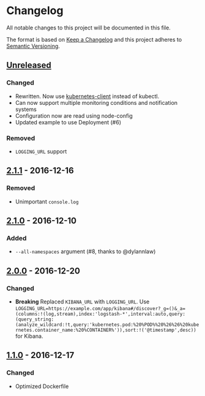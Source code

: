# Changelog
All notable changes to this project will be documented in this file.

The format is based on [Keep a Changelog](http://keepachangelog.com/en/1.0.0/)
and this project adheres to [Semantic Versioning](http://semver.org/spec/v2.0.0.html).

## [Unreleased]
### Changed
- Rewritten. Now use [kubernetes-client](https://github.com/godaddy/kubernetes-client) instead of kubectl.
- Can now support multiple monitoring conditions and notification systems
- Configuration now are read using node-config
- Updated example to use Deployment (#6)

### Removed
- `LOGGING_URL` support

## [2.1.1] - 2016-12-16
### Removed
- Unimportant `console.log`

## [2.1.0] - 2016-12-10
### Added
- `--all-namespaces` argument (#8, thanks to @dylannlaw)

## [2.0.0] - 2016-12-20
### Changed
- **Breaking** Replaced `KIBANA_URL` with `LOGGING_URL`. Use `LOGGING_URL=https://example.com/app/kibana#/discover?_g=()&_a=(columns:!(log,stream),index:'logstash-*',interval:auto,query:(query_string:(analyze_wildcard:!t,query:'kubernetes.pod:%20%POD%%20%26%26%20kubernetes.container_name:%20%CONTAINER%')),sort:!('@timestamp',desc))` for Kibana.

## [1.1.0] - 2016-12-17
### Changed
- Optimized Dockerfile

[Unreleased]: https://github.com/wongnai/kube-slack/compare/v2.1.1...HEAD
[2.1.1]: https://github.com/wongnai/kube-slack/compare/v2.1.1...v2.1.0
[2.1.0]: https://github.com/wongnai/kube-slack/compare/v2.1.0...v2.0.0
[2.0.0]: https://github.com/wongnai/kube-slack/compare/v2.0.0...v1.1.0
[1.1.0]: https://github.com/wongnai/kube-slack/compare/v1.0.0...v1.0.0
